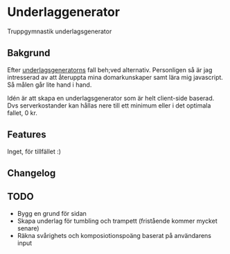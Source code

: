 # Underlaggenerator
Truppgymnastik underlagsgenerator

## Bakgrund
Efter [underlagsgeneratorns](http://underlag.nu) fall beh;ved alternativ.
Personligen så är jag intresserad av att återuppta mina domarkunskaper samt lära mig javascript. Så målen går lite hand i hand.

Idén är att skapa en underlagsgenerator som är helt client-side baserad. Dvs serverkostander kan hållas nere till ett minimum eller i det optimala fallet, 0 kr.

## Features
Inget, för tillfället :)


## Changelog


## TODO
* Bygg en grund för sidan
* Skapa underlag för tumbling och trampett (fristående kommer mycket senare)
* Räkna svårighets och komposiotionspoäng baserat på användarens input



